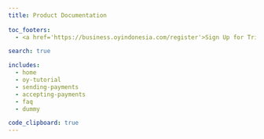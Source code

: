 ```yaml
---
title: Product Documentation
  
toc_footers:
  - <a href='https://business.oyindonesia.com/register'>Sign Up for Trial</a>

search: true

includes:
  - home
  - oy-tutorial
  - sending-payments
  - accepting-payments
  - faq
  - dummy

code_clipboard: true
---
```

